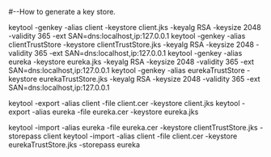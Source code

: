 #--How to generate a key store.

keytool -genkey -alias client -keystore client.jks -keyalg RSA -keysize 2048 -validity 365 -ext SAN=dns:localhost,ip:127.0.0.1
keytool -genkey -alias clientTrustStore -keystore clientTrustStore.jks -keyalg RSA -keysize 2048 -validity 365 -ext SAN=dns:localhost,ip:127.0.0.1
keytool -genkey -alias eureka -keystore eureka.jks -keyalg RSA -keysize 2048 -validity 365 -ext SAN=dns:localhost,ip:127.0.0.1
keytool -genkey -alias eurekaTrustStore -keystore eurekaTrustStore.jks -keyalg RSA -keysize 2048 -validity 365 -ext SAN=dns:localhost,ip:127.0.0.1

keytool -export -alias client -file client.cer -keystore client.jks
keytool -export -alias eureka -file eureka.cer -keystore eureka.jks

keytool -import -alias eureka -file eureka.cer -keystore clientTrustStore.jks -storepass client
keytool -import -alias client -file client.cer -keystore eurekaTrustStore.jks -storepass eureka